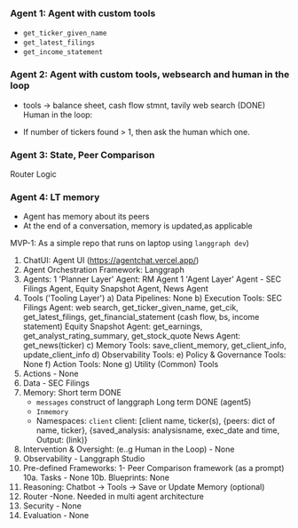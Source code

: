 
### Agent 1: Agent with custom tools 
- `get_ticker_given_name`
- `get_latest_filings`
- `get_income_statement`

### Agent 2: Agent with custom tools, websearch and human in the loop

+ tools -> balance sheet, cash flow stmnt, tavily web search (DONE)
Human in the loop: 
- If number of tickers found > 1, then ask the human which one. 


### Agent 3: State, Peer Comparison 
Router Logic 

### Agent 4: LT memory 
- Agent has memory about its peers 
- At the end of a conversation, memory is updated,as applicable 

MVP-1: As a simple repo that runs on laptop using `langgraph dev`)
1. ChatUI: Agent UI (https://agentchat.vercel.app/)
2. Agent Orchestration Framework: Langgraph 
3. Agents: 
    1 'Planner Layer' Agent: RM Agent
    1 'Agent Layer' Agent - SEC Filings Agent, Equity Snapshot Agent, News Agent
4. Tools ('Tooling Layer')
    a) Data Pipelines: None
    b) Execution Tools: 
    SEC Filings Agent: web search, get_ticker_given_name, get_cik, get_latest_filings,  get_financial_statement (cash flow, bs, income statement)
    Equity Snapshot Agent: get_earnings, get_analyst_rating_summary, get_stock_quote
    News Agent: get_news(ticker) 
    c) Memory Tools: save_client_memory, get_client_info, update_client_info
    d) Observability Tools: 
    e) Policy & Governance Tools: None 
    f) Action Tools: None 
    g) Utility (Common) Tools
5. Actions - None 
6. Data - SEC Filings 
7. Memory: 
    Short term DONE
    - `messages` construct of langgraph 
    Long term DONE (agent5)
    - `Inmemory` 
    - Namespaces: `client`
        client: [client name, ticker(s), {peers: dict of name, ticker}, {saved_analysis: analysisname, exec_date and time, Output: (link)}
8. Intervention & Oversight: (e..g Human in the Loop) - None 
9. Observability - Langgraph Studio 
10. Pre-defined Frameworks: 1- Peer Comparison framework (as a prompt)
10a. Tasks - None 
10b. Blueprints: None 
11. Reasoning: Chatbot -> Tools -> Save or Update Memory (optional) 
12. Router -None. Needed in multi agent architecture  
13. Security - None 
14. Evaluation - None
        
    